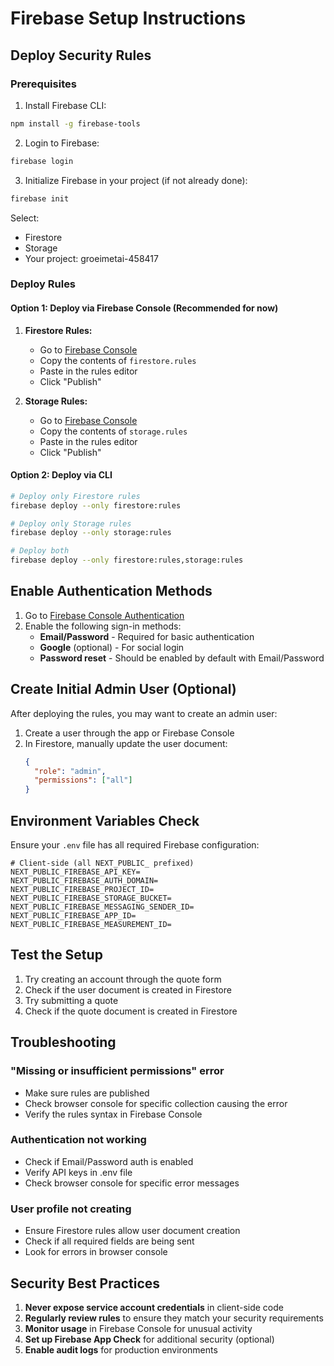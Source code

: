 # Firebase Setup Instructions

## Deploy Security Rules

### Prerequisites

1. Install Firebase CLI:

```bash
npm install -g firebase-tools
```

2. Login to Firebase:

```bash
firebase login
```

3. Initialize Firebase in your project (if not already done):

```bash
firebase init
```

Select:

- Firestore
- Storage
- Your project: groeimetai-458417

### Deploy Rules

#### Option 1: Deploy via Firebase Console (Recommended for now)

1. **Firestore Rules:**
   - Go to [Firebase Console](https://console.firebase.google.com/project/groeimetai-458417/firestore/rules)
   - Copy the contents of `firestore.rules`
   - Paste in the rules editor
   - Click "Publish"

2. **Storage Rules:**
   - Go to [Firebase Console](https://console.firebase.google.com/project/groeimetai-458417/storage/rules)
   - Copy the contents of `storage.rules`
   - Paste in the rules editor
   - Click "Publish"

#### Option 2: Deploy via CLI

```bash
# Deploy only Firestore rules
firebase deploy --only firestore:rules

# Deploy only Storage rules
firebase deploy --only storage:rules

# Deploy both
firebase deploy --only firestore:rules,storage:rules
```

## Enable Authentication Methods

1. Go to [Firebase Console Authentication](https://console.firebase.google.com/project/groeimetai-458417/authentication/providers)
2. Enable the following sign-in methods:
   - **Email/Password** - Required for basic authentication
   - **Google** (optional) - For social login
   - **Password reset** - Should be enabled by default with Email/Password

## Create Initial Admin User (Optional)

After deploying the rules, you may want to create an admin user:

1. Create a user through the app or Firebase Console
2. In Firestore, manually update the user document:
   ```json
   {
     "role": "admin",
     "permissions": ["all"]
   }
   ```

## Environment Variables Check

Ensure your `.env` file has all required Firebase configuration:

```env
# Client-side (all NEXT_PUBLIC_ prefixed)
NEXT_PUBLIC_FIREBASE_API_KEY=
NEXT_PUBLIC_FIREBASE_AUTH_DOMAIN=
NEXT_PUBLIC_FIREBASE_PROJECT_ID=
NEXT_PUBLIC_FIREBASE_STORAGE_BUCKET=
NEXT_PUBLIC_FIREBASE_MESSAGING_SENDER_ID=
NEXT_PUBLIC_FIREBASE_APP_ID=
NEXT_PUBLIC_FIREBASE_MEASUREMENT_ID=
```

## Test the Setup

1. Try creating an account through the quote form
2. Check if the user document is created in Firestore
3. Try submitting a quote
4. Check if the quote document is created in Firestore

## Troubleshooting

### "Missing or insufficient permissions" error

- Make sure rules are published
- Check browser console for specific collection causing the error
- Verify the rules syntax in Firebase Console

### Authentication not working

- Check if Email/Password auth is enabled
- Verify API keys in .env file
- Check browser console for specific error messages

### User profile not creating

- Ensure Firestore rules allow user document creation
- Check if all required fields are being sent
- Look for errors in browser console

## Security Best Practices

1. **Never expose service account credentials** in client-side code
2. **Regularly review rules** to ensure they match your security requirements
3. **Monitor usage** in Firebase Console for unusual activity
4. **Set up Firebase App Check** for additional security (optional)
5. **Enable audit logs** for production environments
